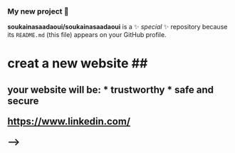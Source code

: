 ### My new project :trident:


**soukainasaadaoui/soukainasaadaoui** is a ✨ _special_ ✨ repository because its `README.md` (this file) appears on your GitHub profile.


<h1> creat a new website
## <h2> your website will be:
* trustworthy 
* safe and secure
 
 https://www.linkedin.com/ 

-->
